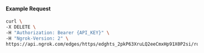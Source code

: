 <!-- Code generated for API Clients. DO NOT EDIT. -->

#### Example Request

```bash
curl \
-X DELETE \
-H "Authorization: Bearer {API_KEY}" \
-H "Ngrok-Version: 2" \
https://api.ngrok.com/edges/https/edghts_2pkP63XruLQ2eeCmxHp91X0P2si/routes/edghtsrt_2pkP63iP3QuAHlbteUjbvvfCKcN/oidc
```
